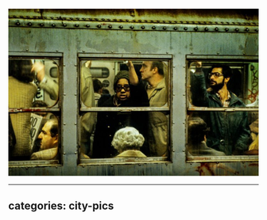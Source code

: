 ![nyc14](https://raw.githubusercontent.com/muneer78/muneer78.github.io/master/images/nyc14.jpeg)



---
categories: city-pics
---

